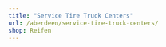 ```yaml
---
title: "Service Tire Truck Centers"
url: /aberdeen/service-tire-truck-centers/
shop: Reifen
---
```

